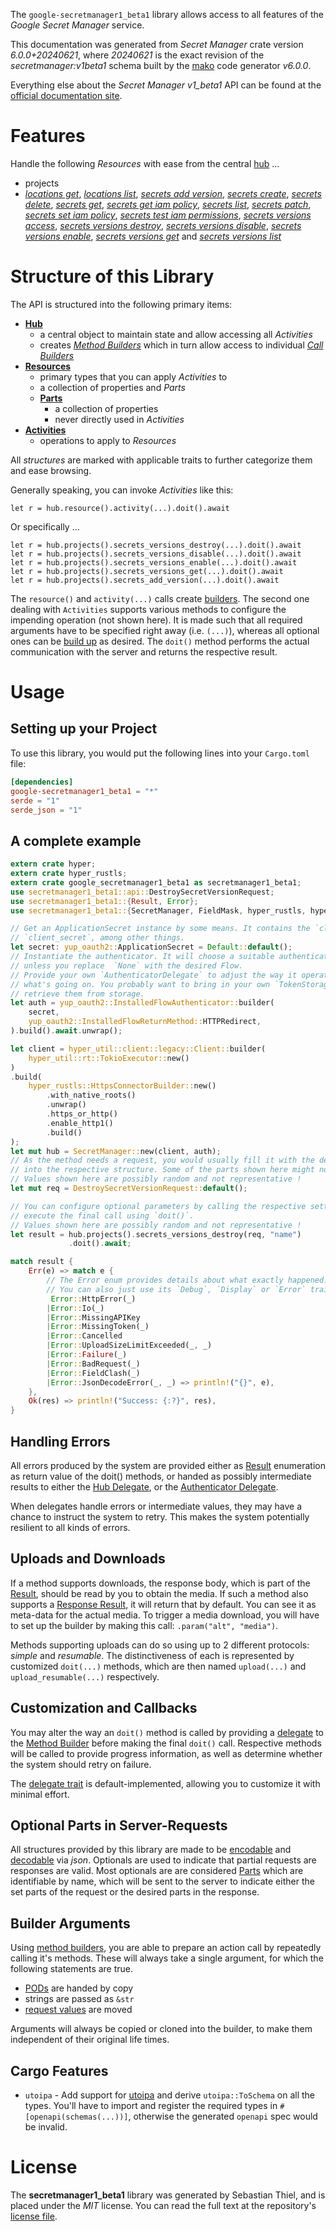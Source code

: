 <!---
DO NOT EDIT !
This file was generated automatically from 'src/generator/templates/api/README.md.mako'
DO NOT EDIT !
-->
The `google-secretmanager1_beta1` library allows access to all features of the *Google Secret Manager* service.

This documentation was generated from *Secret Manager* crate version *6.0.0+20240621*, where *20240621* is the exact revision of the *secretmanager:v1beta1* schema built by the [mako](http://www.makotemplates.org/) code generator *v6.0.0*.

Everything else about the *Secret Manager* *v1_beta1* API can be found at the
[official documentation site](https://cloud.google.com/secret-manager/).
# Features

Handle the following *Resources* with ease from the central [hub](https://docs.rs/google-secretmanager1_beta1/6.0.0+20240621/google_secretmanager1_beta1/SecretManager) ...

* projects
 * [*locations get*](https://docs.rs/google-secretmanager1_beta1/6.0.0+20240621/google_secretmanager1_beta1/api::ProjectLocationGetCall), [*locations list*](https://docs.rs/google-secretmanager1_beta1/6.0.0+20240621/google_secretmanager1_beta1/api::ProjectLocationListCall), [*secrets add version*](https://docs.rs/google-secretmanager1_beta1/6.0.0+20240621/google_secretmanager1_beta1/api::ProjectSecretAddVersionCall), [*secrets create*](https://docs.rs/google-secretmanager1_beta1/6.0.0+20240621/google_secretmanager1_beta1/api::ProjectSecretCreateCall), [*secrets delete*](https://docs.rs/google-secretmanager1_beta1/6.0.0+20240621/google_secretmanager1_beta1/api::ProjectSecretDeleteCall), [*secrets get*](https://docs.rs/google-secretmanager1_beta1/6.0.0+20240621/google_secretmanager1_beta1/api::ProjectSecretGetCall), [*secrets get iam policy*](https://docs.rs/google-secretmanager1_beta1/6.0.0+20240621/google_secretmanager1_beta1/api::ProjectSecretGetIamPolicyCall), [*secrets list*](https://docs.rs/google-secretmanager1_beta1/6.0.0+20240621/google_secretmanager1_beta1/api::ProjectSecretListCall), [*secrets patch*](https://docs.rs/google-secretmanager1_beta1/6.0.0+20240621/google_secretmanager1_beta1/api::ProjectSecretPatchCall), [*secrets set iam policy*](https://docs.rs/google-secretmanager1_beta1/6.0.0+20240621/google_secretmanager1_beta1/api::ProjectSecretSetIamPolicyCall), [*secrets test iam permissions*](https://docs.rs/google-secretmanager1_beta1/6.0.0+20240621/google_secretmanager1_beta1/api::ProjectSecretTestIamPermissionCall), [*secrets versions access*](https://docs.rs/google-secretmanager1_beta1/6.0.0+20240621/google_secretmanager1_beta1/api::ProjectSecretVersionAccesCall), [*secrets versions destroy*](https://docs.rs/google-secretmanager1_beta1/6.0.0+20240621/google_secretmanager1_beta1/api::ProjectSecretVersionDestroyCall), [*secrets versions disable*](https://docs.rs/google-secretmanager1_beta1/6.0.0+20240621/google_secretmanager1_beta1/api::ProjectSecretVersionDisableCall), [*secrets versions enable*](https://docs.rs/google-secretmanager1_beta1/6.0.0+20240621/google_secretmanager1_beta1/api::ProjectSecretVersionEnableCall), [*secrets versions get*](https://docs.rs/google-secretmanager1_beta1/6.0.0+20240621/google_secretmanager1_beta1/api::ProjectSecretVersionGetCall) and [*secrets versions list*](https://docs.rs/google-secretmanager1_beta1/6.0.0+20240621/google_secretmanager1_beta1/api::ProjectSecretVersionListCall)




# Structure of this Library

The API is structured into the following primary items:

* **[Hub](https://docs.rs/google-secretmanager1_beta1/6.0.0+20240621/google_secretmanager1_beta1/SecretManager)**
    * a central object to maintain state and allow accessing all *Activities*
    * creates [*Method Builders*](https://docs.rs/google-secretmanager1_beta1/6.0.0+20240621/google_secretmanager1_beta1/common::MethodsBuilder) which in turn
      allow access to individual [*Call Builders*](https://docs.rs/google-secretmanager1_beta1/6.0.0+20240621/google_secretmanager1_beta1/common::CallBuilder)
* **[Resources](https://docs.rs/google-secretmanager1_beta1/6.0.0+20240621/google_secretmanager1_beta1/common::Resource)**
    * primary types that you can apply *Activities* to
    * a collection of properties and *Parts*
    * **[Parts](https://docs.rs/google-secretmanager1_beta1/6.0.0+20240621/google_secretmanager1_beta1/common::Part)**
        * a collection of properties
        * never directly used in *Activities*
* **[Activities](https://docs.rs/google-secretmanager1_beta1/6.0.0+20240621/google_secretmanager1_beta1/common::CallBuilder)**
    * operations to apply to *Resources*

All *structures* are marked with applicable traits to further categorize them and ease browsing.

Generally speaking, you can invoke *Activities* like this:

```Rust,ignore
let r = hub.resource().activity(...).doit().await
```

Or specifically ...

```ignore
let r = hub.projects().secrets_versions_destroy(...).doit().await
let r = hub.projects().secrets_versions_disable(...).doit().await
let r = hub.projects().secrets_versions_enable(...).doit().await
let r = hub.projects().secrets_versions_get(...).doit().await
let r = hub.projects().secrets_add_version(...).doit().await
```

The `resource()` and `activity(...)` calls create [builders][builder-pattern]. The second one dealing with `Activities`
supports various methods to configure the impending operation (not shown here). It is made such that all required arguments have to be
specified right away (i.e. `(...)`), whereas all optional ones can be [build up][builder-pattern] as desired.
The `doit()` method performs the actual communication with the server and returns the respective result.

# Usage

## Setting up your Project

To use this library, you would put the following lines into your `Cargo.toml` file:

```toml
[dependencies]
google-secretmanager1_beta1 = "*"
serde = "1"
serde_json = "1"
```

## A complete example

```Rust
extern crate hyper;
extern crate hyper_rustls;
extern crate google_secretmanager1_beta1 as secretmanager1_beta1;
use secretmanager1_beta1::api::DestroySecretVersionRequest;
use secretmanager1_beta1::{Result, Error};
use secretmanager1_beta1::{SecretManager, FieldMask, hyper_rustls, hyper_util, yup_oauth2};

// Get an ApplicationSecret instance by some means. It contains the `client_id` and
// `client_secret`, among other things.
let secret: yup_oauth2::ApplicationSecret = Default::default();
// Instantiate the authenticator. It will choose a suitable authentication flow for you,
// unless you replace  `None` with the desired Flow.
// Provide your own `AuthenticatorDelegate` to adjust the way it operates and get feedback about
// what's going on. You probably want to bring in your own `TokenStorage` to persist tokens and
// retrieve them from storage.
let auth = yup_oauth2::InstalledFlowAuthenticator::builder(
    secret,
    yup_oauth2::InstalledFlowReturnMethod::HTTPRedirect,
).build().await.unwrap();

let client = hyper_util::client::legacy::Client::builder(
    hyper_util::rt::TokioExecutor::new()
)
.build(
    hyper_rustls::HttpsConnectorBuilder::new()
        .with_native_roots()
        .unwrap()
        .https_or_http()
        .enable_http1()
        .build()
);
let mut hub = SecretManager::new(client, auth);
// As the method needs a request, you would usually fill it with the desired information
// into the respective structure. Some of the parts shown here might not be applicable !
// Values shown here are possibly random and not representative !
let mut req = DestroySecretVersionRequest::default();

// You can configure optional parameters by calling the respective setters at will, and
// execute the final call using `doit()`.
// Values shown here are possibly random and not representative !
let result = hub.projects().secrets_versions_destroy(req, "name")
             .doit().await;

match result {
    Err(e) => match e {
        // The Error enum provides details about what exactly happened.
        // You can also just use its `Debug`, `Display` or `Error` traits
         Error::HttpError(_)
        |Error::Io(_)
        |Error::MissingAPIKey
        |Error::MissingToken(_)
        |Error::Cancelled
        |Error::UploadSizeLimitExceeded(_, _)
        |Error::Failure(_)
        |Error::BadRequest(_)
        |Error::FieldClash(_)
        |Error::JsonDecodeError(_, _) => println!("{}", e),
    },
    Ok(res) => println!("Success: {:?}", res),
}

```
## Handling Errors

All errors produced by the system are provided either as [Result](https://docs.rs/google-secretmanager1_beta1/6.0.0+20240621/google_secretmanager1_beta1/common::Result) enumeration as return value of
the doit() methods, or handed as possibly intermediate results to either the
[Hub Delegate](https://docs.rs/google-secretmanager1_beta1/6.0.0+20240621/google_secretmanager1_beta1/common::Delegate), or the [Authenticator Delegate](https://docs.rs/yup-oauth2/*/yup_oauth2/trait.AuthenticatorDelegate.html).

When delegates handle errors or intermediate values, they may have a chance to instruct the system to retry. This
makes the system potentially resilient to all kinds of errors.

## Uploads and Downloads
If a method supports downloads, the response body, which is part of the [Result](https://docs.rs/google-secretmanager1_beta1/6.0.0+20240621/google_secretmanager1_beta1/common::Result), should be
read by you to obtain the media.
If such a method also supports a [Response Result](https://docs.rs/google-secretmanager1_beta1/6.0.0+20240621/google_secretmanager1_beta1/common::ResponseResult), it will return that by default.
You can see it as meta-data for the actual media. To trigger a media download, you will have to set up the builder by making
this call: `.param("alt", "media")`.

Methods supporting uploads can do so using up to 2 different protocols:
*simple* and *resumable*. The distinctiveness of each is represented by customized
`doit(...)` methods, which are then named `upload(...)` and `upload_resumable(...)` respectively.

## Customization and Callbacks

You may alter the way an `doit()` method is called by providing a [delegate](https://docs.rs/google-secretmanager1_beta1/6.0.0+20240621/google_secretmanager1_beta1/common::Delegate) to the
[Method Builder](https://docs.rs/google-secretmanager1_beta1/6.0.0+20240621/google_secretmanager1_beta1/common::CallBuilder) before making the final `doit()` call.
Respective methods will be called to provide progress information, as well as determine whether the system should
retry on failure.

The [delegate trait](https://docs.rs/google-secretmanager1_beta1/6.0.0+20240621/google_secretmanager1_beta1/common::Delegate) is default-implemented, allowing you to customize it with minimal effort.

## Optional Parts in Server-Requests

All structures provided by this library are made to be [encodable](https://docs.rs/google-secretmanager1_beta1/6.0.0+20240621/google_secretmanager1_beta1/common::RequestValue) and
[decodable](https://docs.rs/google-secretmanager1_beta1/6.0.0+20240621/google_secretmanager1_beta1/common::ResponseResult) via *json*. Optionals are used to indicate that partial requests are responses
are valid.
Most optionals are are considered [Parts](https://docs.rs/google-secretmanager1_beta1/6.0.0+20240621/google_secretmanager1_beta1/common::Part) which are identifiable by name, which will be sent to
the server to indicate either the set parts of the request or the desired parts in the response.

## Builder Arguments

Using [method builders](https://docs.rs/google-secretmanager1_beta1/6.0.0+20240621/google_secretmanager1_beta1/common::CallBuilder), you are able to prepare an action call by repeatedly calling it's methods.
These will always take a single argument, for which the following statements are true.

* [PODs][wiki-pod] are handed by copy
* strings are passed as `&str`
* [request values](https://docs.rs/google-secretmanager1_beta1/6.0.0+20240621/google_secretmanager1_beta1/common::RequestValue) are moved

Arguments will always be copied or cloned into the builder, to make them independent of their original life times.

[wiki-pod]: http://en.wikipedia.org/wiki/Plain_old_data_structure
[builder-pattern]: http://en.wikipedia.org/wiki/Builder_pattern
[google-go-api]: https://github.com/google/google-api-go-client

## Cargo Features

* `utoipa` - Add support for [utoipa](https://crates.io/crates/utoipa) and derive `utoipa::ToSchema` on all
the types. You'll have to import and register the required types in `#[openapi(schemas(...))]`, otherwise the
generated `openapi` spec would be invalid.


# License
The **secretmanager1_beta1** library was generated by Sebastian Thiel, and is placed
under the *MIT* license.
You can read the full text at the repository's [license file][repo-license].

[repo-license]: https://github.com/Byron/google-apis-rsblob/main/LICENSE.md

